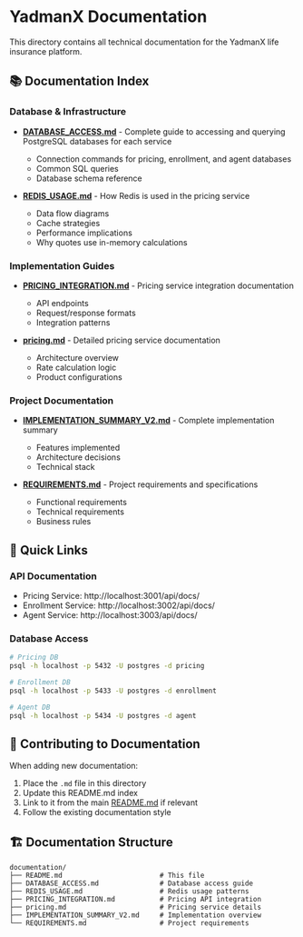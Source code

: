 # YadmanX Documentation

This directory contains all technical documentation for the YadmanX life insurance platform.

## 📚 Documentation Index

### Database & Infrastructure

- **[DATABASE_ACCESS.md](./DATABASE_ACCESS.md)** - Complete guide to accessing and querying PostgreSQL databases for each service
  - Connection commands for pricing, enrollment, and agent databases
  - Common SQL queries
  - Database schema reference

- **[REDIS_USAGE.md](./REDIS_USAGE.md)** - How Redis is used in the pricing service
  - Data flow diagrams
  - Cache strategies
  - Performance implications
  - Why quotes use in-memory calculations

### Implementation Guides

- **[PRICING_INTEGRATION.md](./PRICING_INTEGRATION.md)** - Pricing service integration documentation
  - API endpoints
  - Request/response formats
  - Integration patterns

- **[pricing.md](./pricing.md)** - Detailed pricing service documentation
  - Architecture overview
  - Rate calculation logic
  - Product configurations

### Project Documentation

- **[IMPLEMENTATION_SUMMARY_V2.md](./IMPLEMENTATION_SUMMARY_V2.md)** - Complete implementation summary
  - Features implemented
  - Architecture decisions
  - Technical stack

- **[REQUIREMENTS.md](./REQUIREMENTS.md)** - Project requirements and specifications
  - Functional requirements
  - Technical requirements
  - Business rules

## 🔗 Quick Links

### API Documentation
- Pricing Service: http://localhost:3001/api/docs/
- Enrollment Service: http://localhost:3002/api/docs/
- Agent Service: http://localhost:3003/api/docs/

### Database Access
```bash
# Pricing DB
psql -h localhost -p 5432 -U postgres -d pricing

# Enrollment DB
psql -h localhost -p 5433 -U postgres -d enrollment

# Agent DB
psql -h localhost -p 5434 -U postgres -d agent
```

## 📝 Contributing to Documentation

When adding new documentation:

1. Place the `.md` file in this directory
2. Update this README.md index
3. Link to it from the main [README.md](../README.md) if relevant
4. Follow the existing documentation style

## 🏗️ Documentation Structure

```
documentation/
├── README.md                        # This file
├── DATABASE_ACCESS.md               # Database access guide
├── REDIS_USAGE.md                   # Redis usage patterns
├── PRICING_INTEGRATION.md           # Pricing API integration
├── pricing.md                       # Pricing service details
├── IMPLEMENTATION_SUMMARY_V2.md     # Implementation overview
└── REQUIREMENTS.md                  # Project requirements
```

